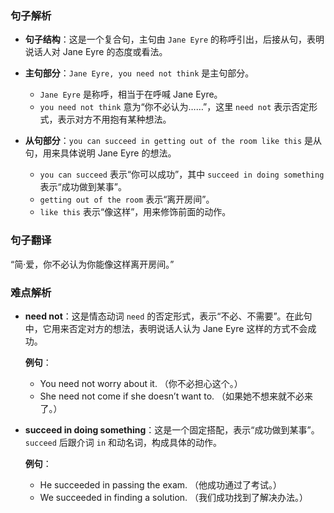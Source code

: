 ### 句子解析
- **句子结构**：这是一个复合句，主句由 `Jane Eyre` 的称呼引出，后接从句，表明说话人对 Jane Eyre 的态度或看法。
- **主句部分**：`Jane Eyre, you need not think` 是主句部分。
  - `Jane Eyre` 是称呼，相当于在呼喊 Jane Eyre。
  - `you need not think` 意为“你不必认为……”，这里 `need not` 表示否定形式，表示对方不用抱有某种想法。
  
- **从句部分**：`you can succeed in getting out of the room like this` 是从句，用来具体说明 Jane Eyre 的想法。
  - `you can succeed` 表示“你可以成功”，其中 `succeed in doing something` 表示“成功做到某事”。
  - `getting out of the room` 表示“离开房间”。
  - `like this` 表示“像这样”，用来修饰前面的动作。

### 句子翻译
“简·爱，你不必认为你能像这样离开房间。”

### 难点解析
- **need not**：这是情态动词 `need` 的否定形式，表示“不必、不需要”。在此句中，它用来否定对方的想法，表明说话人认为 Jane Eyre 这样的方式不会成功。
  
  **例句**：
  - You need not worry about it. （你不必担心这个。）
  - She need not come if she doesn’t want to. （如果她不想来就不必来了。）

- **succeed in doing something**：这是一个固定搭配，表示“成功做到某事”。`succeed` 后跟介词 `in` 和动名词，构成具体的动作。
  
  **例句**：
  - He succeeded in passing the exam. （他成功通过了考试。）
  - We succeeded in finding a solution. （我们成功找到了解决办法。）
